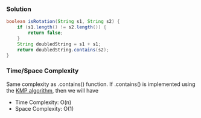 ### Solution

```java
boolean isRotation(String s1, String s2) {
    if (s1.length() != s2.length()) {
        return false;
    }
    String doubledString = s1 + s1;
    return doubledString.contains(s2);
}
```

### Time/Space Complexity

Same complexity as .contains() function. If .contains() is implemented using the [KMP algorithm](https://en.wikipedia.org/wiki/Knuth%E2%80%93Morris%E2%80%93Pratt_algorithm), then we will have

- Time Complexity: O(n)
- Space Complexity: O(1)

